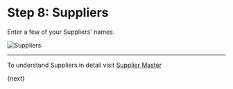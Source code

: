 <!-- add-breadcrumbs -->
# Step 8: Suppliers

Enter a few of your Suppliers' names.

<img alt="Suppliers" class="screenshot"
src="/docs/assets/img/setup-wizard/step-9.png">

---

To understand Suppliers in detail visit [Supplier Master](/docs/user/manual/en/buying/supplier.html)

{next}
